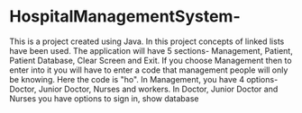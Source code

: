# HospitalManagementSystem-
This is a project created using Java. In this project concepts of linked lists have been used.
The application will have 5 sections- Management, Patient, Patient Database, Clear Screen and Exit.
If you choose Management then to enter into it you will have to enter a code that management people will only be knowing. Here the code is "ho".
In Management, you have 4 options- Doctor, Junior Doctor, Nurses and workers.
In Doctor, Junior Doctor and Nurses you have options to sign in, show database
